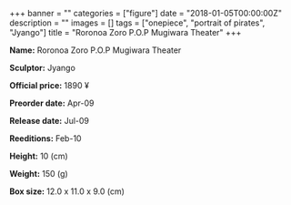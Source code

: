 +++
banner = ""
categories = ["figure"]
date = "2018-01-05T00:00:00Z"
description = ""
images = []
tags = ["onepiece", "portrait of pirates", "Jyango"]
title = "Roronoa Zoro P.O.P Mugiwara Theater"
+++

**Name:** Roronoa Zoro P.O.P Mugiwara Theater

**Sculptor:** Jyango

**Official price:** 1890 ¥

**Preorder date:** Apr-09

**Release date:** Jul-09

**Reeditions:** Feb-10

**Height:** 10 (cm)

**Weight:** 150 (g)

**Box size:** 12.0 x 11.0 x 9.0 (cm)


